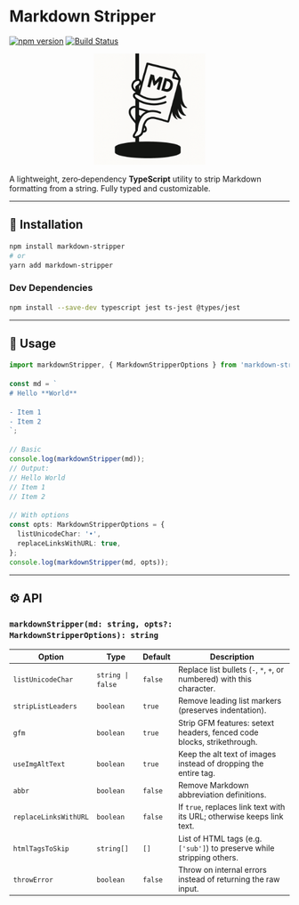 # Markdown Stripper

[![npm version](https://img.shields.io/npm/v/markdown-stripper.svg)](https://www.npmjs.com/package/markdown-stripper) 
[![Build Status](https://img.shields.io/github/actions/workflow/status/nenorrell/markdown-stripper/pipeline.yml?branch=main)](https://github.com/nenorrell/markdown-stripper/actions/workflows/pipeline.yml?query=branch%3Amain) 

<p align="center">
  <img src="https://github.com/nenorrell/markdown-stripper/blob/main/logo.png?raw=true" alt="Logo" width="200"/>
</p>


A lightweight, zero‑dependency **TypeScript** utility to strip Markdown formatting from a string. Fully typed and customizable.

---

## 🔧 Installation

```bash
npm install markdown-stripper
# or
yarn add markdown-stripper
```

### Dev Dependencies

```bash
npm install --save-dev typescript jest ts-jest @types/jest
```

---

## 🚀 Usage

```ts
import markdownStripper, { MarkdownStripperOptions } from 'markdown-stripper';

const md = `
# Hello **World**

- Item 1
- Item 2
`;

// Basic
console.log(markdownStripper(md));
// Output:
// Hello World
// Item 1
// Item 2

// With options
const opts: MarkdownStripperOptions = {
  listUnicodeChar: '•',
  replaceLinksWithURL: true,
};
console.log(markdownStripper(md, opts));
```

---

## ⚙️ API

### `markdownStripper(md: string, opts?: MarkdownStripperOptions): string`

| Option                | Type           | Default   | Description                                                                   |
|-----------------------|----------------|-----------|-------------------------------------------------------------------------------|
| `listUnicodeChar`     | `string \| false` | `false`   | Replace list bullets (`-`, `*`, `+`, or numbered) with this character.        |
| `stripListLeaders`    | `boolean`      | `true`    | Remove leading list markers (preserves indentation).                          |
| `gfm`                 | `boolean`      | `true`    | Strip GFM features: setext headers, fenced code blocks, strikethrough.        |
| `useImgAltText`       | `boolean`      | `true`    | Keep the alt text of images instead of dropping the entire tag.               |
| `abbr`                | `boolean`      | `false`   | Remove Markdown abbreviation definitions.                                      |
| `replaceLinksWithURL` | `boolean`      | `false`   | If `true`, replaces link text with its URL; otherwise keeps link text.        |
| `htmlTagsToSkip`      | `string[]`     | `[]`      | List of HTML tags (e.g. `['sub']`) to preserve while stripping others.        |
| `throwError`          | `boolean`      | `false`   | Throw on internal errors instead of returning the raw input.                  |
